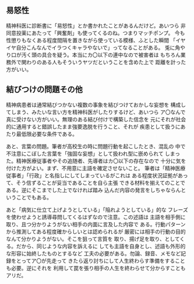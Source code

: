 ﻿## 易怒性

精神科医に診断書に「易怒性」とか書かれたことがあるんだけど。あいつら
非同意投薬にあたって「興奮剤」も使ってくるのね。つまりマッチポンプ。
今も性懲りもなくある程度間隔を置きながら使っている模様、ふとした瞬間
「イヤイヤ自分こんなんでイラつくキャラやないで」ってなることがある。
兎に角やり口が汚く頭の具合を疑う。本当にカ〇以下の連中なので被害者は
もちろん業務外で関わりのある人もそういうヤツだということを含めた上で
距離を計った方がいい。


## 結びつけの問題その他

精神病患者は通常結びつかない複数の事象を結びつけておかしな妄想を
構成してしまう、みたいな言い方を精神科医がしたりするけど、あいつら
ア〇なんで真に受けない方がいい。無理のある結び付けで構築した信念を
元にそれが社会的に通用すると錯誤したまま強要逸脱を行うこと、それが
疾患として扱うにあたり最低限必要な条件である。

あと、言葉の問題。筆者が高校生の時に問題行動を起こしたとき、混乱の
中で不注意にこぼした言葉を「強固な妄想」として扱われ型に嵌められて
しまった。精神医療従事者やその追随者、先導者はカ〇以下の存在なので
十分に気を付けた方がよい。まず、不用意に主語を確定させないこと。
筆者は「精神医療従事者」「行政」と名指しにしてしまっているがこれは
ある程度状況証拠があって、そう信ずることが妥当であることを自ら主張
できる材料を揃えてのことである。逆にそこまでした上でなければ踏み
込んだ内容の発言をしちゃならんということでもある。

あと「病気に仕立て上げようとしている」「陥れようとしている」的な
フレーズを使わせようと誘導尋問してくるはずなので注意。この述語は
主語を相手側に取り、且つ分かりようがない相手の内面に言及した内容で
ある。行動パターンから推測してある程度確からしいとは認められるが
厳密には相手の行動の目的なんて分かりようがない。そこを狙って言質を
取り、揚げ足を取り、としてくる。だから、同じような内容を訴えるに
しても主語を自身とし、述語も外形的な形容に始終したものとするなど
工夫の必要がある。勿論、録音、メモなど記録をとってア〇が先走って
きたら返り討ちにして人生終わらす準備をすることも必要。逆にそれを
利用して罠を張り相手の人生を終わらせて分からすこともアリだ。
